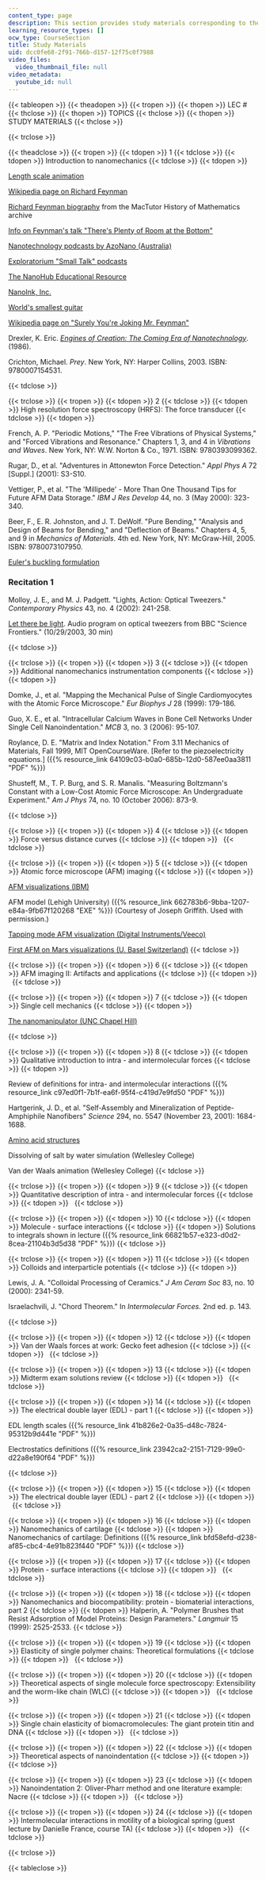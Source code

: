 ```yaml
---
content_type: page
description: This section provides study materials corresponding to the lecture sessions.
learning_resource_types: []
ocw_type: CourseSection
title: Study Materials
uid: dcc0fe68-2f91-766b-d157-12f75c0f7988
video_files:
  video_thumbnail_file: null
video_metadata:
  youtube_id: null
---
```


{{< tableopen >}}
{{< theadopen >}}
{{< tropen >}}
{{< thopen >}}
LEC #
{{< thclose >}}
{{< thopen >}}
TOPICS
{{< thclose >}}
{{< thopen >}}
STUDY MATERIALS
{{< thclose >}}

{{< trclose >}}

{{< theadclose >}}
{{< tropen >}}
{{< tdopen >}}
1
{{< tdclose >}}
{{< tdopen >}}
Introduction to nanomechanics
{{< tdclose >}}
{{< tdopen >}}


[Length scale animation](http://www.cellsalive.com/howbig.htm)

[Wikipedia page on Richard Feynman](http://en.wikipedia.org/wiki/Feynman)

[Richard Feynman biography](http://www-history.mcs.st-andrews.ac.uk/Mathematicians/Feynman.html) from the MacTutor History of Mathematics archive

[Info on Feynman's talk "There's Plenty of Room at the Bottom"](https://web.pa.msu.edu/people/yang/RFeynman_plentySpace.pdf)

[Nanotechnology podcasts by AzoNano (Australia)](https://www.eurekalert.org/pub_releases/2006-09/a-arp092706.php)

[Exploratorium "Small Talk" podcasts](http://www.exploratorium.edu/tv/archive.php?project=4)

[The NanoHub Educational Resource](http://www.nanohub.org/)

[NanoInk, Inc.](http://www.laboratoryequipment.com/company-profiles/nanoink-inc)

[World's smallest guitar](http://www.news.cornell.edu/Chronicle/97/8.14.97/nanoguitar.html)

[Wikipedia page on "Surely You're Joking Mr. Feynman"](https://en.wikipedia.org/wiki/Surely_You're_Joking,_Mr._Feynman!)

Drexler, K. Eric. [_Engines of Creation: The Coming Era of Nanotechnology_](http://www.e-drexler.com/d/06/00/EOC/EOC_Table_of_Contents.html). (1986).

Crichton, Michael. _Prey_. New York, NY: Harper Collins, 2003. ISBN: 9780007154531.


{{< tdclose >}}

{{< trclose >}}
{{< tropen >}}
{{< tdopen >}}
2
{{< tdclose >}}
{{< tdopen >}}
High resolution force spectroscopy (HRFS): The force transducer
{{< tdclose >}}
{{< tdopen >}}


French, A. P. "Periodic Motions," "The Free Vibrations of Physical Systems," and "Forced Vibrations and Resonance." Chapters 1, 3, and 4 in _Vibrations and Waves_. New York, NY: W.W. Norton & Co., 1971. ISBN: 9780393099362.

Rugar, D., et al. "Adventures in Attonewton Force Detection." _Appl Phys A_ 72 \[Suppl.\] (2001): S3-S10.

Vettiger, P., et al. "The 'Millipede' - More Than One Thousand Tips for Future AFM Data Storage." _IBM J Res Develop_ 44, no. 3 (May 2000): 323-340.

Beer, F., E. R. Johnston, and J. T. DeWolf. "Pure Bending," "Analysis and Design of Beams for Bending," and "Deflection of Beams." Chapters 4, 5, and 9 in _Mechanics of Materials_. 4th ed. New York, NY: McGraw-Hill, 2005. ISBN: 9780073107950.

[Euler's buckling formulation](http://www.efunda.com/formulae/solid_mechanics/columns/columns.cfm)

### Recitation 1

Molloy, J. E., and M. J. Padgett. "Lights, Action: Optical Tweezers." _Contemporary Physics_ 43, no. 4 (2002): 241-258.

[Let there be light](http://www.bbc.co.uk/radio4/science/frontiers_20031029.shtml). Audio program on optical tweezers from BBC "Science Frontiers." (10/29/2003, 30 min)


{{< tdclose >}}

{{< trclose >}}
{{< tropen >}}
{{< tdopen >}}
3
{{< tdclose >}}
{{< tdopen >}}
Additional nanomechanics instrumentation components
{{< tdclose >}}
{{< tdopen >}}


Domke, J., et al. "Mapping the Mechanical Pulse of Single Cardiomyocytes with the Atomic Force Microscope." _Eur Biophys J_ 28 (1999): 179-186.

Guo, X. E., et al. "Intracellular Calcium Waves in Bone Cell Networks Under Single Cell Nanoindentation." _MCB_ 3, no. 3 (2006): 95-107.

Roylance, D. E. "Matrix and Index Notation." From 3.11 Mechanics of Materials, Fall 1999, MIT OpenCourseWare. \[Refer to the piezoelectricity equations.\] ({{% resource_link 64109c03-b0a0-685b-12d0-587ee0aa3811 "PDF" %}})

Shusteff, M., T. P. Burg, and S. R. Manalis. "Measuring Boltzmann's Constant with a Low-Cost Atomic Force Microscope: An Undergraduate Experiment." _Am J Phys_ 74, no. 10 (October 2006): 873-9.


{{< tdclose >}}

{{< trclose >}}
{{< tropen >}}
{{< tdopen >}}
4
{{< tdclose >}}
{{< tdopen >}}
Force versus distance curves
{{< tdclose >}}
{{< tdopen >}}
 
{{< tdclose >}}

{{< trclose >}}
{{< tropen >}}
{{< tdopen >}}
5
{{< tdclose >}}
{{< tdopen >}}
Atomic force microscope (AFM) imaging
{{< tdclose >}}
{{< tdopen >}}


[AFM visualizations (IBM)](http://www.almaden.ibm.com/vis/models/models.html#afm)

AFM model (Lehigh University) ({{% resource_link 662783b6-9bba-1207-e84a-9fb67f120268 "EXE" %}}) (Courtesy of Joseph Griffith. Used with permission.)

[Tapping mode AFM visualization (Digital Instruments/Veeco)](https://web.archive.org/web/20061015204900/http://www.veeco.com/library/resources_sub_type.php?sub_id=2)

[First AFM on Mars visualizations (U. Basel Switzerland)](http://www.famars.unibas.ch/)
{{< tdclose >}}

{{< trclose >}}
{{< tropen >}}
{{< tdopen >}}
6
{{< tdclose >}}
{{< tdopen >}}
AFM imaging II: Artifacts and applications
{{< tdclose >}}
{{< tdopen >}}
 
{{< tdclose >}}

{{< trclose >}}
{{< tropen >}}
{{< tdopen >}}
7
{{< tdclose >}}
{{< tdopen >}}
Single cell mechanics
{{< tdclose >}}
{{< tdopen >}}


[The nanomanipulator (UNC Chapel Hill)](http://www.cs.unc.edu/~nanowork/nm/index.html)


{{< tdclose >}}

{{< trclose >}}
{{< tropen >}}
{{< tdopen >}}
8
{{< tdclose >}}
{{< tdopen >}}
Qualitative introduction to intra - and intermolecular forces
{{< tdclose >}}
{{< tdopen >}}


Review of definitions for intra- and intermolecular interactions ({{% resource_link c97ed0f1-7b1f-ea6f-95f4-c419d7e9fd50 "PDF" %}})

Hartgerink, J. D., et al. "Self-Assembly and Mineralization of Peptide-Amphiphile Nanofibers" _Science_ 294, no. 5547 (November 23, 2001): 1684-1688.

[Amino acid structures](http://hyperphysics.phy-astr.gsu.edu/hbase/Organic/aminostruct.html)

Dissolving of salt by water simulation (Wellesley College)

Van der Waals animation (Wellesley College)
{{< tdclose >}}

{{< trclose >}}
{{< tropen >}}
{{< tdopen >}}
9
{{< tdclose >}}
{{< tdopen >}}
Quantitative description of intra - and intermolecular forces
{{< tdclose >}}
{{< tdopen >}}
 
{{< tdclose >}}

{{< trclose >}}
{{< tropen >}}
{{< tdopen >}}
10
{{< tdclose >}}
{{< tdopen >}}
Molecule - surface interactions
{{< tdclose >}}
{{< tdopen >}}
Solutions to integrals shown in lecture ({{% resource_link 66821b57-e323-d0d2-8cea-21104b3d5d38 "PDF" %}})
{{< tdclose >}}

{{< trclose >}}
{{< tropen >}}
{{< tdopen >}}
11
{{< tdclose >}}
{{< tdopen >}}
Colloids and interparticle potentials
{{< tdclose >}}
{{< tdopen >}}


Lewis, J. A. "Colloidal Processing of Ceramics." _J Am Ceram Soc_ 83, no. 10 (2000): 2341-59.

Israelachvili, J. "Chord Theorem." In _Intermolecular Forces._ 2nd ed. p. 143.


{{< tdclose >}}

{{< trclose >}}
{{< tropen >}}
{{< tdopen >}}
12
{{< tdclose >}}
{{< tdopen >}}
Van der Waals forces at work: Gecko feet adhesion
{{< tdclose >}}
{{< tdopen >}}
 
{{< tdclose >}}

{{< trclose >}}
{{< tropen >}}
{{< tdopen >}}
13
{{< tdclose >}}
{{< tdopen >}}
Midterm exam solutions review
{{< tdclose >}}
{{< tdopen >}}
 
{{< tdclose >}}

{{< trclose >}}
{{< tropen >}}
{{< tdopen >}}
14
{{< tdclose >}}
{{< tdopen >}}
The electrical double layer (EDL) - part 1
{{< tdclose >}}
{{< tdopen >}}


EDL length scales ({{% resource_link 41b826e2-0a35-d48c-7824-95312b9d441e "PDF" %}})

Electrostatics definitions ({{% resource_link 23942ca2-2151-7129-99e0-d22a8e190f64 "PDF" %}})


{{< tdclose >}}

{{< trclose >}}
{{< tropen >}}
{{< tdopen >}}
15
{{< tdclose >}}
{{< tdopen >}}
The electrical double layer (EDL) - part 2
{{< tdclose >}}
{{< tdopen >}}
 
{{< tdclose >}}

{{< trclose >}}
{{< tropen >}}
{{< tdopen >}}
16
{{< tdclose >}}
{{< tdopen >}}
Nanomechanics of cartilage
{{< tdclose >}}
{{< tdopen >}}
Nanomechanics of cartilage: Definitions ({{% resource_link bfd58efd-d238-af85-cbc4-4e91b823f440 "PDF" %}})
{{< tdclose >}}

{{< trclose >}}
{{< tropen >}}
{{< tdopen >}}
17
{{< tdclose >}}
{{< tdopen >}}
Protein - surface interactions
{{< tdclose >}}
{{< tdopen >}}
 
{{< tdclose >}}

{{< trclose >}}
{{< tropen >}}
{{< tdopen >}}
18
{{< tdclose >}}
{{< tdopen >}}
Nanomechanics and biocompatibility: protein - biomaterial interactions, part 2
{{< tdclose >}}
{{< tdopen >}}
Halperin, A. "Polymer Brushes that Resist Adsorption of Model Proteins: Design Parameters." _Langmuir_ 15 (1999): 2525-2533.
{{< tdclose >}}

{{< trclose >}}
{{< tropen >}}
{{< tdopen >}}
19
{{< tdclose >}}
{{< tdopen >}}
Elasticity of single polymer chains: Theoretical formulations
{{< tdclose >}}
{{< tdopen >}}
 
{{< tdclose >}}

{{< trclose >}}
{{< tropen >}}
{{< tdopen >}}
20
{{< tdclose >}}
{{< tdopen >}}
Theoretical aspects of single molecule force spectroscopy: Extensibility and the worm-like chain (WLC)
{{< tdclose >}}
{{< tdopen >}}
 
{{< tdclose >}}

{{< trclose >}}
{{< tropen >}}
{{< tdopen >}}
21
{{< tdclose >}}
{{< tdopen >}}
Single chain elasticity of biomacromolecules: The giant protein titin and DNA
{{< tdclose >}}
{{< tdopen >}}
 
{{< tdclose >}}

{{< trclose >}}
{{< tropen >}}
{{< tdopen >}}
22
{{< tdclose >}}
{{< tdopen >}}
Theoretical aspects of nanoindentation
{{< tdclose >}}
{{< tdopen >}}
 
{{< tdclose >}}

{{< trclose >}}
{{< tropen >}}
{{< tdopen >}}
23
{{< tdclose >}}
{{< tdopen >}}
Nanoindentation 2: Oliver-Pharr method and one literature example: Nacre
{{< tdclose >}}
{{< tdopen >}}
 
{{< tdclose >}}

{{< trclose >}}
{{< tropen >}}
{{< tdopen >}}
24
{{< tdclose >}}
{{< tdopen >}}
Intermolecular interactions in motility of a biological spring (guest lecture by Danielle France, course TA)
{{< tdclose >}}
{{< tdopen >}}
 
{{< tdclose >}}

{{< trclose >}}

{{< tableclose >}}